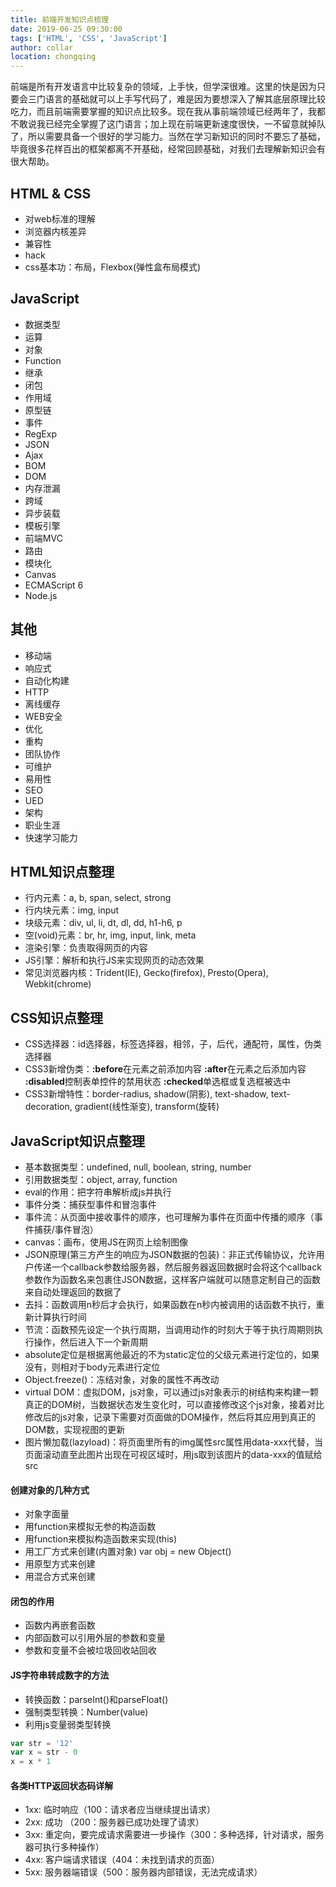 ```yaml
---
title: 前端开发知识点梳理
date: 2019-06-25 09:30:00
tags: ['HTML', 'CSS', 'JavaScript']
author: collar
location: chongqing
---
```


前端是所有开发语言中比较复杂的领域，上手快，但学深很难。这里的快是因为只要会三门语言的基础就可以上手写代码了，难是因为要想深入了解其底层原理比较吃力，而且前端需要掌握的知识点比较多。现在我从事前端领域已经两年了，我都不敢说我已经完全掌握了这门语言；加上现在前端更新速度很快，一不留意就掉队了，所以需要具备一个很好的学习能力。当然在学习新知识的同时不要忘了基础，毕竟很多花样百出的框架都离不开基础，经常回顾基础，对我们去理解新知识会有很大帮助。

<!-- more --> 

## HTML & CSS
- 对web标准的理解
- 浏览器内核差异
- 兼容性
- hack
- css基本功：布局，Flexbox(弹性盒布局模式)

## JavaScript
- 数据类型
- 运算
- 对象
- Function
- 继承
- 闭包
- 作用域
- 原型链
- 事件
- RegExp
- JSON
- Ajax
- BOM
- DOM
- 内存泄漏
- 跨域
- 异步装载
- 模板引擎
- 前端MVC
- 路由
- 模块化
- Canvas
- ECMAScript 6
- Node.js

## 其他
- 移动端
- 响应式
- 自动化构建
- HTTP
- 离线缓存
- WEB安全
- 优化
- 重构
- 团队协作
- 可维护
- 易用性
- SEO
- UED
- 架构
- 职业生涯
- 快速学习能力

## HTML知识点整理
- 行内元素：a, b, span, select, strong
- 行内块元素：img, input
- 块级元素：div, ul, li, dt, dl, dd, h1-h6, p
- 空(void)元素：br, hr, img, input, link, meta
- 渲染引擎：负责取得网页的内容
- JS引擎：解析和执行JS来实现网页的动态效果
- 常见浏览器内核：Trident(IE), Gecko(firefox), Presto(Opera), Webkit(chrome)

## CSS知识点整理
- CSS选择器：id选择器，标签选择器，相邻，子，后代，通配符，属性，伪类选择器
- CSS3新增伪类：**:before**在元素之前添加内容 **:after**在元素之后添加内容 **:disabled**控制表单控件的禁用状态 **:checked**单选框或复选框被选中
- CSS3新增特性：border-radius, shadow(阴影), text-shadow, text-decoration, gradient(线性渐变), transform(旋转)

## JavaScript知识点整理
- 基本数据类型：undefined, null, boolean, string, number
- 引用数据类型：object, array, function
- eval的作用：把字符串解析成js并执行
- 事件分类：捕获型事件和冒泡事件
- 事件流：从页面中接收事件的顺序，也可理解为事件在页面中传播的顺序（事件捕获/事件冒泡）
- canvas：画布，使用JS在网页上绘制图像
- JSON原理(第三方产生的响应为JSON数据的包装)：非正式传输协议，允许用户传递一个callback参数给服务器，然后服务器返回数据时会将这个callback参数作为函数名来包裹住JSON数据，这样客户端就可以随意定制自己的函数来自动处理返回的数据了
- 去抖：函数调用n秒后才会执行，如果函数在n秒内被调用的话函数不执行，重新计算执行时间
- 节流：函数预先设定一个执行周期，当调用动作的时刻大于等于执行周期则执行操作，然后进入下一个新周期
- absolute定位是根据离他最近的不为static定位的父级元素进行定位的，如果没有，则相对于body元素进行定位
- Object.freeze()：冻结对象，对象的属性不再改动
- virtual DOM：虚拟DOM，js对象，可以通过js对象表示的树结构来构建一颗真正的DOM树，当数据状态发生变化时，可以直接修改这个js对象，接着对比修改后的js对象，记录下需要对页面做的DOM操作，然后将其应用到真正的DOM数，实现视图的更新
- 图片懒加载(lazyload)：将页面里所有的img属性src属性用data-xxx代替，当页面滚动直至此图片出现在可视区域时，用js取到该图片的data-xxx的值赋给src

#### 创建对象的几种方式
- 对象字面量
- 用function来模拟无参的构造函数
- 用function来模拟构造函数来实现(this)
- 用工厂方式来创建(内置对象) var obj = new Object()
- 用原型方式来创建
- 用混合方式来创建

#### 闭包的作用
- 函数内再嵌套函数
- 内部函数可以引用外层的参数和变量
- 参数和变量不会被垃圾回收站回收

#### JS字符串转成数字的方法
- 转换函数：parseInt()和parseFloat()
- 强制类型转换：Number(value)
- 利用js变量弱类型转换
```js
var str = '12'
var x = str - 0
x = x * 1
```
#### 各类HTTP返回状态码详解
- 1xx: 临时响应（100：请求者应当继续提出请求）
- 2xx: 成功 （200：服务器已成功处理了请求）
- 3xx: 重定向，要完成请求需要进一步操作（300：多种选择，针对请求，服务器可执行多种操作）
- 4xx: 客户端请求错误（404：未找到请求的页面）
- 5xx: 服务器端错误（500：服务器内部错误，无法完成请求）
